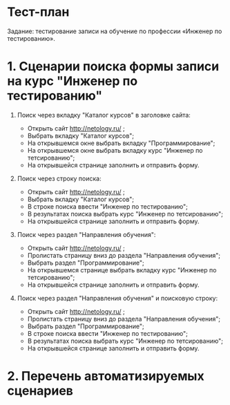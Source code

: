 # Тест-план

Задание: тестирование записи на обучение по профессии «Инженер по тестированию». 

# 1. Сценарии поиска формы записи на курс "Инженер по тестированию"

  1. Поиск через вкладку "Каталог курсов" в заголовке сайта:
     * Открыть сайт http://netology.ru/ ;
     * Выбрать вкладку "Каталог курсов";
     * На открывшемся окне выбрать вкладку "Программирование";
     * На открывшемся окне выбрать вкладку курс "Инженер по тетсированию";
     * На открывшейся странице заполнить и отправить форму.
    
  2. Поиск через строку поиска:        
     * Открыть сайт http://netology.ru/ ;
     * Выбрать вкладку "Каталог курсов";
     * В строке поиска ввести "Инженер по тестированию";
     * В результатах поиска выбрать курс "Инженер по тетсированию";
     * На открывшейся странице заполнить и отправить форму.
    
  3. Поиск через раздел "Направления обучения":
     * Открыть сайт http://netology.ru/ ;
     * Пролистать страницу вниз до раздела "Направления обучения";
     * Выбрать раздел "Программирование";
     * На открывшемся странице выбрать вкладку курс "Инженер по тетсированию";
     * На открывшейся странице заполнить и отправить форму.
    
  4. Поиск через раздел "Направления обучения" и поисковую строку:
     * Открыть сайт http://netology.ru/ ;
     * Пролистать страницу вниз до раздела "Направления обучения";
     * Выбрать раздел "Программирование";
     * В строке поиска ввести "Инженер по тестированию";
     * В результатах поиска выбрать курс "Инженер по тетсированию";
     * На открывшейся странице заполнить и отправить форму.
    
# 2. Перечень автоматизируемых сценариев
